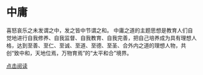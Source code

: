 # 中庸

喜怒哀乐之未发谓之中，发之皆中节谓之和。
中庸之道的主题思想是教育人们自觉地进行自我修养、自我监督、自我教育、自我完善，把自己培养成为具有理想人格，达到至善、至仁、至诚、至道、至德、至圣、合外内之道的理想人物，共创“致中和，天地位焉，万物育焉”的“太平和合”境界。

[点击阅读](https://wangzongxu.gitbooks.io/zhongyong/content/)
